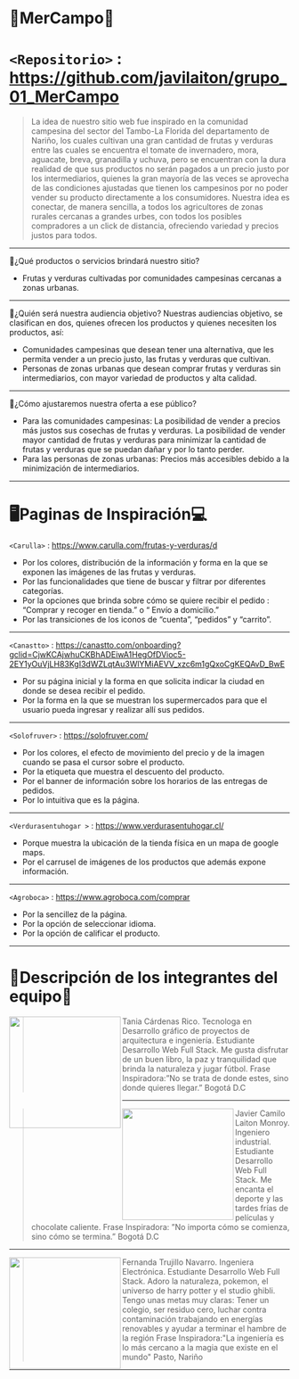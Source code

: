 🛒MerCampo🍓
=============
`<Repositorio>` : <https://github.com/javilaiton/grupo_01_MerCampo>
=============
> La idea de nuestro sitio web fue inspirado en la comunidad campesina del sector del Tambo-La Florida del departamento de Nariño, los cuales cultivan una gran cantidad de frutas y verduras entre las cuales se encuentra el tomate de invernadero, mora, aguacate, breva, granadilla y uchuva, pero se encuentran con la dura realidad de que sus productos no serán pagados a un precio justo por los intermediarios, quienes la gran mayoría de las veces se aprovecha de las condiciones ajustadas que tienen los campesinos por no poder vender su producto directamente a los consumidores. Nuestra idea es conectar, de manera sencilla, a todos los agricultores de zonas rurales cercanas a grandes urbes, con todos los posibles compradores a un click de distancia, ofreciendo variedad y precios justos para todos.
------------
🍒¿Qué productos o servicios brindará nuestro sitio?
- Frutas y verduras cultivadas por comunidades campesinas cercanas a zonas urbanas.

------------
🥕¿Quién será nuestra audiencia objetivo?
Nuestras audiencias objetivo, se clasifican en dos, quienes ofrecen los productos y quienes necesiten los productos, así:
- Comunidades campesinas que desean tener una alternativa, que les permita vender a un precio justo, las frutas y verduras que cultivan.
- Personas de zonas urbanas que desean comprar frutas y verduras sin intermediarios, con mayor variedad de productos y alta calidad.
-------
🥬¿Cómo ajustaremos nuestra oferta a ese público?
- Para las comunidades campesinas:
La posibilidad de vender a precios más justos sus cosechas de frutas y verduras.
La posibilidad de vender mayor cantidad de frutas y verduras para minimizar la cantidad de frutas y verduras que se puedan dañar y por lo tanto perder.
-   Para las personas de zonas urbanas:
Precios más accesibles debido a la minimización de intermediarios.
---------
🖥️Paginas de Inspiración💻
=============================
`<Carulla>` : <https://www.carulla.com/frutas-y-verduras/d> 
- Por los colores, distribución de la información y forma en la que se exponen las imágenes de las frutas y verduras. 
- Por las funcionalidades que tiene de buscar y filtrar por diferentes categorías.
- Por la opciones  que brinda sobre cómo se quiere recibir el pedido : “Comprar y recoger en tienda.” o “ Envío a domicilio.”
- Por las transiciones de los iconos de “cuenta”, “pedidos” y “carrito”.
---------
 `<Canastto>` : <https://canastto.com/onboarding?gclid=CjwKCAjwhuCKBhADEiwA1HegOfDVioc5-2EY1yOuVjLH83KgI3dWZLqtAu3WlYMiAEVV_xzc6m1gQxoCgKEQAvD_BwE>
- Por su página inicial y la forma en que solicita indicar la ciudad en donde se desea recibir el pedido.
- Por la forma en la que se muestran los supermercados para que el usuario pueda ingresar y realizar allí sus pedidos.
------------
 `<Solofruver>` : <https://solofruver.com/>
- Por los colores, el efecto de movimiento del precio y de la imagen cuando se pasa el cursor sobre el producto.
- Por la etiqueta que muestra el descuento del producto.
- Por el banner de información sobre los horarios de las entregas de pedidos.
- Por lo intuitiva que es la página.
-----------
`<Verdurasentuhogar >` : <https://www.verdurasentuhogar.cl/>
- Porque muestra la ubicación de la tienda física en un mapa de google maps.
- Por el carrusel de imágenes de los productos que además expone información. 
-------
 `<Agroboca>` : <https://www.agroboca.com/comprar>
- Por la sencillez de la página.
- Por la opción de seleccionar idioma.
- Por la opción de calificar el producto.
-----------
🏃Descripción de los integrantes del equipo👯
==================

<img src="https://avatars.githubusercontent.com/u/90855728?s=400&u=d47a1731ce02f1f905b463288ccf998a132d383b&v=4" align="left" height="200" width="200">

>Tania Cárdenas Rico.
>Tecnologa en Desarrollo gráfico de proyectos de arquitectura e ingeniería.
>Estudiante Desarrollo Web Full Stack.
>Me gusta disfrutar de un buen libro, la paz y tranquilidad que brinda la naturaleza y jugar fútbol.
>Frase Inspiradora:”No se trata de donde estes, sino donde quieres llegar.”
>Bogotá D.C

------------------------

<img src="https://avatars.githubusercontent.com/u/75178137?s=400&u=b755616a1a8a6d8331b45ef52655ca7c70b47ba3&v=4" align="left" height="200" width="200">

> Javier Camilo Laiton Monroy.
>Ingeniero industrial.
>Estudiante Desarrollo Web Full Stack.
>Me encanta el deporte y las tardes frías de películas y chocolate caliente.
>Frase Inspiradora: ”No importa cómo se comienza, sino cómo se termina.”
>Bogotá D.C

------------------

<img src="https://avatars.githubusercontent.com/u/77870297?v=4" align="left" height="200" width="200">

> Fernanda Trujillo Navarro.
>Ingeniera Electrónica.
>Estudiante Desarrollo Web Full Stack.
>Adoro la naturaleza, pokemon, el universo de harry potter y el studio ghibli. Tengo unas metas muy claras: Tener un colegio, ser residuo cero, luchar contra contaminación trabajando en energías renovables y ayudar a terminar el hambre de la región
>Frase Inspiradora:"La ingeniería es lo más cercano a la magia que existe en el mundo"
>Pasto, Nariño

---------------------

